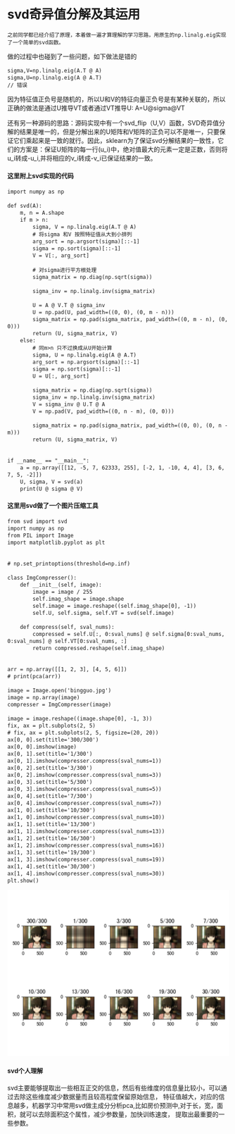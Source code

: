 # svd奇异值分解及其运用
    之前同学都已经介绍了原理，本着做一遍才算理解的学习思路，用原生的np.linalg.eig实现了一个简单的svd函数。
做的过程中也碰到了一些问题，如下做法是错的
```code
sigma,V=np.linalg.eig(A.T @ A)  
sigma,U=np.linalg.eig(A @ A.T)
// 错误
```

因为特征值正负号是随机的，所以U和V的特征向量正负号是有某种关联的，所以正确的做法是通过U推导VT或者通过VT推导U: A=U@sigma@VT

还有另一种源码的思路：源码实现中有一个svd_flip（U,V）函数，SVD奇异值分解的结果是唯一的，但是分解出来的U矩阵和V矩阵的正负可以不是唯一，只要保证它们乘起来是一致的就行。因此，sklearn为了保证svd分解结果的一致性，它们的方案是：保证U矩阵的每一行(u_i)中，绝对值最大的元素一定是正数，否则将u_i转成-u_i,并将相应的v_i转成-v_i已保证结果的一致。


#### 这里附上svd实现的代码
```
import numpy as np

def svd(A):
    m, n = A.shape
    if m > n:
        sigma, V = np.linalg.eig(A.T @ A)
        # 将sigma 和V 按照特征值从大到小排列
        arg_sort = np.argsort(sigma)[::-1]
        sigma = np.sort(sigma)[::-1]
        V = V[:, arg_sort]

        # 对sigma进行平方根处理
        sigma_matrix = np.diag(np.sqrt(sigma))

        sigma_inv = np.linalg.inv(sigma_matrix)

        U = A @ V.T @ sigma_inv
        U = np.pad(U, pad_width=((0, 0), (0, m - n)))
        sigma_matrix = np.pad(sigma_matrix, pad_width=((0, m - n), (0, 0)))
        return (U, sigma_matrix, V)
    else:
        # 同m>n 只不过换成从U开始计算
        sigma, U = np.linalg.eig(A @ A.T)
        arg_sort = np.argsort(sigma)[::-1]
        sigma = np.sort(sigma)[::-1]
        U = U[:, arg_sort]

        sigma_matrix = np.diag(np.sqrt(sigma))
        sigma_inv = np.linalg.inv(sigma_matrix)
        V = sigma_inv @ U.T @ A
        V = np.pad(V, pad_width=((0, n - m), (0, 0)))

        sigma_matrix = np.pad(sigma_matrix, pad_width=((0, 0), (0, n - m)))
        return (U, sigma_matrix, V)


if __name__ == "__main__":
    a = np.array([[12, -5, 7, 62333, 255], [-2, 1, -10, 4, 4], [3, 6, 7, 5, -2]])
    U, sigma, V = svd(a)
    print(U @ sigma @ V)

```

#### 这里用svd做了一个图片压缩工具
```
from svd import svd
import numpy as np
from PIL import Image
import matplotlib.pyplot as plt


# np.set_printoptions(threshold=np.inf)

class ImgCompresser():
    def __init__(self, image):
        image = image / 255
        self.imag_shape = image.shape
        self.image = image.reshape((self.imag_shape[0], -1))
        self.U, self.sigma, self.VT = svd(self.image)

    def compress(self, sval_nums):
        compressed = self.U[:, 0:sval_nums] @ self.sigma[0:sval_nums, 0:sval_nums] @ self.VT[0:sval_nums, :]
        return compressed.reshape(self.imag_shape)


arr = np.array([[1, 2, 3], [4, 5, 6]])
# print(pca(arr))

image = Image.open('bingguo.jpg')
image = np.array(image)
compresser = ImgCompresser(image)

image = image.reshape((image.shape[0], -1, 3))
fix, ax = plt.subplots(2, 5)
# fix, ax = plt.subplots(2, 5, figsize=(20, 20))
ax[0, 0].set(title='300/300')
ax[0, 0].imshow(image)
ax[0, 1].set(title='1/300')
ax[0, 1].imshow(compresser.compress(sval_nums=1))
ax[0, 2].set(title='3/300')
ax[0, 2].imshow(compresser.compress(sval_nums=3))
ax[0, 3].set(title='5/300')
ax[0, 3].imshow(compresser.compress(sval_nums=5))
ax[0, 4].set(title='7/300')
ax[0, 4].imshow(compresser.compress(sval_nums=7))
ax[1, 0].set(title='10/300')
ax[1, 0].imshow(compresser.compress(sval_nums=10))
ax[1, 1].set(title='13/300')
ax[1, 1].imshow(compresser.compress(sval_nums=13))
ax[1, 2].set(title='16/300')
ax[1, 2].imshow(compresser.compress(sval_nums=16))
ax[1, 3].set(title='19/300')
ax[1, 3].imshow(compresser.compress(sval_nums=19))
ax[1, 4].set(title='30/300')
ax[1, 4].imshow(compresser.compress(sval_nums=30))
plt.show()
```

![Image text](../imgs/svd_compress_plot.png)

#### svd个人理解
svd主要能够提取出一些相互正交的信息，然后有些维度的信息量比较小，可以通过去除这些维度减少数据量而且较高程度保留原始信息，
特征值越大，对应的信息越多，机器学习中常用svd做主成分分析pca,比如房价预测中,对于长，宽，面积，就可以去除面积这个属性，减少参数量，加快训练速度，
提取出最重要的一些参数。